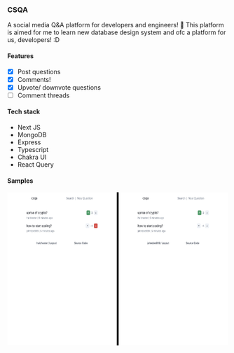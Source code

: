 ### CSQA

A social media Q&A platform for developers and engineers! 🚀 This platform is aimed for me to learn new database design system and ofc a platform for us, developers! :D 

#### Features

- [x] Post questions
- [x] Comments!
- [x] Upvote/ downvote questions
- [ ] Comment threads

#### Tech stack

- Next JS
- MongoDB
- Express
- Typescript
- Chakra UI
- React Query

#### Samples

<img src = "demo.jpeg" height = "350"/>
